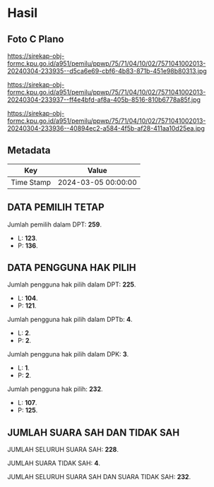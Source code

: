 # Hasil

## Foto C Plano

https://sirekap-obj-formc.kpu.go.id/a951/pemilu/ppwp/75/71/04/10/02/7571041002013-20240304-233935--d5ca6e69-cbf6-4b83-871b-451e98b80313.jpg

https://sirekap-obj-formc.kpu.go.id/a951/pemilu/ppwp/75/71/04/10/02/7571041002013-20240304-233937--ff4e4bfd-af8a-405b-8516-810b6778a85f.jpg

https://sirekap-obj-formc.kpu.go.id/a951/pemilu/ppwp/75/71/04/10/02/7571041002013-20240304-233936--40894ec2-a584-4f5b-af28-411aa10d25ea.jpg


## Metadata

| Key        | Value               |
| ---------- | ------------------- |
| Time Stamp | 2024-03-05 00:00:00 |


## DATA PEMILIH TETAP

Jumlah pemilih dalam DPT: **259**.
 * L: **123**.
 * P: **136**.

## DATA PENGGUNA HAK PILIH

Jumlah pengguna hak pilih dalam DPT: **225**.
 * L: **104**.
 * P: **121**.

Jumlah pengguna hak pilih dalam DPTb: **4**.
 * L: **2**.
 * P: **2**.

Jumlah pengguna hak pilih dalam DPK: **3**.
 * L: **1**.
 * P: **2**.

Jumlah pengguna hak pilih: **232**.
 * L: **107**.
 * P: **125**.

## JUMLAH SUARA SAH DAN TIDAK SAH

JUMLAH SELURUH SUARA SAH: **228**.

JUMLAH SUARA TIDAK SAH: **4**.

JUMLAH SELURUH SUARA SAH DAN SUARA TIDAK SAH: **232**.


